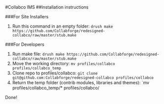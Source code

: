 #Collabco IMS
##Installation instructions

###For Site Installers
1. Run this command in an empty folder: `drush make https://github.com/Collabforge/redesigned-collabco/raw/master/stub.make`

###For Developers
1. Run make file: `drush make https://github.com/Collabforge/redesigned-collabco/raw/master/stub.make`
4. Move the working directory: `mv profiles/collabco profiles/collabco_temp`
4. Clone repo to profiles/collabco: `git clone git@github.com:Collabforge/redesigned-collabco profiles/collabco`
5. Return the temp folder (contrib modules, libraries and themes): `mv profiles/collabco_temp/* profiles/collabco/

Done!


